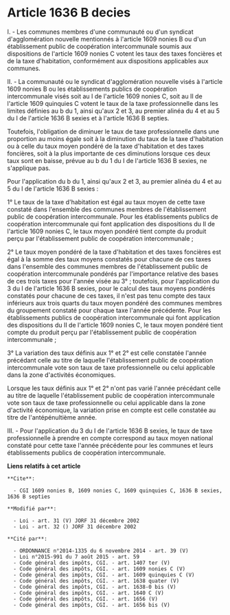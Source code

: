 # Article 1636 B decies

I. - Les communes membres d'une communauté ou d'un syndicat d'agglomération nouvelle mentionnés à l'article 1609 nonies B ou
d'un établissement public de coopération intercommunale soumis aux dispositions de l'article 1609 nonies C votent les taux
des taxes foncières et de la taxe d'habitation, conformément aux dispositions applicables aux communes.

II. - La communauté ou le syndicat d'agglomération nouvelle visés à l'article 1609 nonies B ou les établissements publics de
coopération intercommunale visés soit au I de l'article 1609 nonies C, soit au II de l'article 1609 quinquies C votent le
taux de la taxe professionnelle dans les limites définies au b du 1, ainsi qu'aux 2 et 3, au premier alinéa du 4 et au 5 du I
de l'article 1636 B sexies et à l'article 1636 B septies.

Toutefois, l'obligation de diminuer le taux de taxe professionnelle dans une proportion au moins égale soit à la diminution
du taux de la taxe d'habitation ou à celle du taux moyen pondéré de la taxe d'habitation et des taxes foncières, soit à la
plus importante de ces diminutions lorsque ces deux taux sont en baisse, prévue au b du 1 du I de l'article 1636 B sexies, ne
s'applique pas.

Pour l'application du b du 1, ainsi qu'aux 2 et 3, au premier alinéa du 4 et au 5 du I de l'article 1636 B sexies :

1° Le taux de la taxe d'habitation est égal au taux moyen de cette taxe constaté dans l'ensemble des communes membres de
l'établissement public de coopération intercommunale. Pour les établissements publics de coopération intercommunale qui font
application des dispositions du II de l'article 1609 nonies C, le taux moyen pondéré tient compte du produit perçu par
l'établissement public de coopération intercommunale ;

2° Le taux moyen pondéré de la taxe d'habitation et des taxes foncières est égal à la somme des taux moyens constatés pour
chacune de ces taxes dans l'ensemble des communes membres de l'établissement public de coopération intercommunale pondérés
par l'importance relative des bases de ces trois taxes pour l'année visée au 3° ; toutefois, pour l'application du 3 du I de
l'article 1636 B sexies, pour le calcul des taux moyens pondérés constatés pour chacune de ces taxes, il n'est pas tenu
compte des taux inférieurs aux trois quarts du taux moyen pondéré des communes membres du groupement constaté pour chaque
taxe l'année précédente. Pour les établissements publics de coopération intercommunale qui font application des dispositions
du II de l'article 1609 nonies C, le taux moyen pondéré tient compte du produit perçu par l'établissement public de
coopération intercommunale ;

3° La variation des taux définis aux 1° et 2° est celle constatée l'année précédant celle au titre de laquelle
l'établissement public de coopération intercommunale vote son taux de taxe professionnelle ou celui applicable dans la zone
d'activités économiques.

Lorsque les taux définis aux 1° et 2° n'ont pas varié l'année précédant celle au titre de laquelle l'établissement public de
coopération intercommunale vote son taux de taxe professionnelle ou celui applicable dans la zone d'activité économique, la
variation prise en compte est celle constatée au titre de l'antépénultième année.

III. - Pour l'application du 3 du I de l'article 1636 B sexies, le taux de taxe professionnelle à prendre en compte
correspond au taux moyen national constaté pour cette taxe l'année précédente pour les communes et leurs établissements
publics de coopération intercommunale.

**Liens relatifs à cet article**

	**Cite**:

	  - CGI 1609 nonies B, 1609 nonies C, 1609 quinquies C, 1636 B sexies, 1636 B septies

	**Modifié par**:

	  - Loi - art. 31 (V) JORF 31 décembre 2002
	  - Loi - art. 32 () JORF 31 décembre 2002

	**Cité par**:

	  - ORDONNANCE n°2014-1335 du 6 novembre 2014 - art. 39 (V)
	  - Loi n°2015-991 du 7 août 2015 - art. 59
	  - Code général des impôts, CGI. - art. 1407 ter (V)
	  - Code général des impôts, CGI. - art. 1609 nonies C (V)
	  - Code général des impôts, CGI. - art. 1609 quinquies C (V)
	  - Code général des impôts, CGI. - art. 1638 quater (V)
	  - Code général des impôts, CGI. - art. 1638-0 bis (V)
	  - Code général des impôts, CGI. - art. 1640 C (V)
	  - Code général des impôts, CGI. - art. 1656 (V)
	  - Code général des impôts, CGI. - art. 1656 bis (V)
